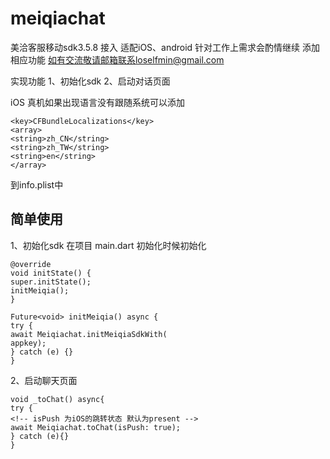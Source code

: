 # meiqiachat

美洽客服移动sdk3.5.8 接入 适配iOS、android 针对工作上需求会酌情继续 添加相应功能
如有交流敬请邮箱联系loselfmin@gmail.com

实现功能
1、初始化sdk
2、启动对话页面

iOS 真机如果出现语言没有跟随系统可以添加
```
<key>CFBundleLocalizations</key>
<array>
<string>zh_CN</string>
<string>zh_TW</string>
<string>en</string>
</array>
```
到info.plist中

## 简单使用

1、初始化sdk
在项目 main.dart 初始化时候初始化
```
@override
void initState() {
super.initState();
initMeiqia();
}

Future<void> initMeiqia() async {
try {
await Meiqiachat.initMeiqiaSdkWith(
appkey);
} catch (e) {}
}
```

2、启动聊天页面

```
void _toChat() async{
try {
<!-- isPush 为iOS的跳转状态 默认为present -->
await Meiqiachat.toChat(isPush: true);
} catch (e){}
}
```
